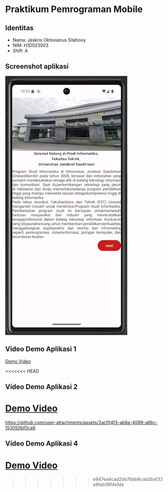 # Praktikum Pemrograman Mobile

## Identitas
- Nama: Jeskris Oktovianus Silahooy
- NIM: H1D023003
- Shift: A

## Screenshot aplikasi

![Tampilan Aplikasi](app/docs/images/screenshot.png)

## Video Demo Aplikasi 1

[Demo Video](app/docs/videos/demo.mp4)

<<<<<<< HEAD
## Video Demo Aplikasi 2

[Demo Video](app/docs/videos/demo2.mp4)
=======
https://github.com/user-attachments/assets/2acf04f3-ab8a-4089-a6bc-153050bf0ca6

## Video Demo Aplikasi 4

[Demo Video](app/docs/videos/demo3.mp4)
=======


>>>>>>> e847ea4cad2da7bbb8cab0ba133a9feb08f4efde
